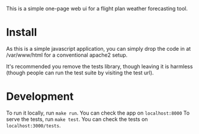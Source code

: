 This is a simple one-page web ui for a flight plan weather forecasting tool.

# Install

As this is a simple javascript application, you can simply drop the code in at
/var/www/html for a conventional apache2 setup.

It's recommended you remove the tests library, though leaving it is harmless
(though people can run the test suite by visiting the test url).

# Development

To run it locally, run `make run`. You can check the app on `localhost:8000`
To serve the tests, run `make test`. You can check the tests on
`localhost:3000/tests`.
